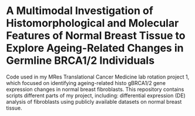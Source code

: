 # A Multimodal Investigation of Histomorphological and Molecular Features of Normal Breast Tissue to Explore Ageing-Related Changes in Germline BRCA1/2 Individuals

Code used in my MRes Translational Cancer Medicine lab rotation project 1, which focused on identifying ageing-related histo gBRCA1/2 gene expression changes in normal breast fibroblasts. This repository contains scripts different parts of my project, including: differential expression (DE) analysis of fibroblasts using publicly available datasets on normal breast tissue.

